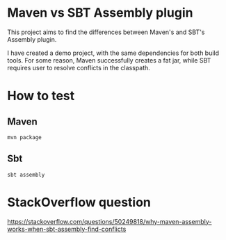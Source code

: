 # Maven vs SBT Assembly plugin  

This project aims to find the differences between Maven's and SBT's Assembly plugin.

I have created a demo project, with the same dependencies for both build tools. 
For some reason, Maven successfully creates a fat jar, 
while SBT requires user to resolve conflicts in the classpath.

# How to test

## Maven
`mvn package`

## Sbt
`sbt assembly`

# StackOverflow question

https://stackoverflow.com/questions/50249818/why-maven-assembly-works-when-sbt-assembly-find-conflicts